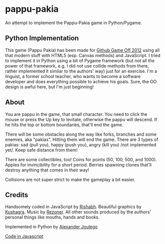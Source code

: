 # pappu-pakia


An attempt to implement the Pappu-Pakia game in Python/Pygame.

## Python Implementation
This game (Pappu Pakia) has been made for [Github Game Off 2012](https://github.com/blog/1303-github-game-off) using all that modern stuff with HTML5 (esp. Canvas methods) and JavaScript. I tried to implement it
in Python using a bit of Pygame framework (but not all the power of that framework, e.g. I did not use
collide methods from there, rather implemented it similar to the authors' way) just for an exercise. 
I'm a linguist, a former school teacher, who wants to become a software developer and does everything possible to achieve his goals. Sure, the OO design is awful here, but I'm just beginning!

## About
You are pappu in the game, that small character. You need to click the mouse or press the Up key
to levitate, otherwise the pappu will descend. If he hits the top or bottom boundaries,
that'll end the game.

There will be some obstacles along the way like forks, branches and some enemies, aka "pakias".
Hitting them will end the game. There are 3 types of pakias: sad (pull you),
happy (push you), angry (kill you) /not implemented yet/.
Keep safe distance from them!

There are some collectibles, too! Coins for points (50, 100, 500, and 1000).
Apples for invincibility for a short period.
Berries spawning clones that'll destroy anything that comes in their way!

Collisions are not super strict to make the gameplay a bit easier.

## Credits
Handsomely coded in JavaScript by [Rishabh](http://twitter.com/_rishabhp).
Beautiful graphics by [Kushagra](http://twitter.com/solitarydesigns).
Music by [Rezoner](http://rezoner.net). All other sounds produced by the authors' personal things
like mouths, hands and books.

Implemented in Python by [Alexander Joulego](http://twitter.com/alex_joulgo)

[Code in Javascript](http://github.com/mind-it/game-off-2012)

